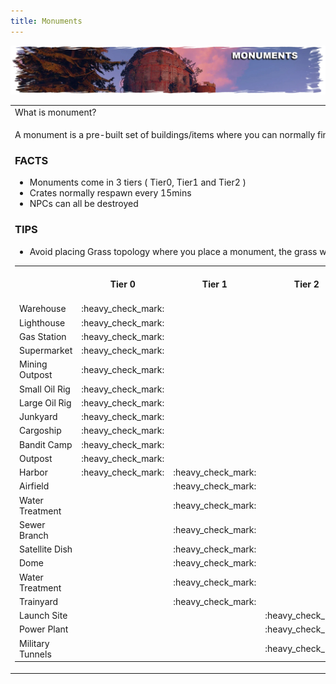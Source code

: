 ```yaml
---
title: Monuments
---
```


<p>
  
<center><img src="wiki/images/monuments.png"></center>

<p>
<table>
  <tr><td colspan="2">What is monument?</td></tr>
  <tr>
<td><p>A monument is a pre-built set of buildings/items where you can normally find food, crates, recycler, research table, barrels, radiation, NPCs and of course PVP.</p>
<h3>FACTS</h3>
<ul>
  <li>Monuments come in 3 tiers ( Tier0, Tier1 and Tier2 )</li>
  <li>Crates normally respawn every 15mins</li>
  <li>NPCs can all be destroyed</li>
</ul>  
 <h3>TIPS</h3>
 <ul>
    <li>Avoid placing Grass topology where you place a monument, the grass will grow through</li>
 </ul>
 
 <table align="center">
    <tr>
      <th>&nbsp;</th>
      <th>Tier 0</th>
       <th>Tier 1</th>
       <th>Tier 2</th>
      <th>Sugg. Rad Prot.</th>
      <th>Food</th>
      <th>Toolbox</th>
      <th>Wood Crate</th>
      <th>Mil. Crate</th>
      <th>Elite Crate</th>
      <th>Recycler</th>
      <th>Research Table</th>
      <th>Workbench</th>
      <th>Oil Ref.</th>
      <th>Puzzle</th>
  </tr>
  <tr>
    <td>Warehouse</td>
    <td>:heavy_check_mark:</td>
    <td></td>
    <td></td>
    <td>0%</td>
     <td></td>
     <td></td>
    <td>:heavy_check_mark:</td>
     <td></td>
     <td></td>
    <td>:heavy_check_mark:</td>
     <td></td>
     <td></td>
     <td></td>
     <td></td>
  </tr>
   <tr>
    <td>Lighthouse</td>
    <td>:heavy_check_mark:</td>
    <td></td>
    <td></td>
    <td>0%</td>
     <td></td>
     <td></td>
      <td>:heavy_check_mark:</td>
     <td></td>
     <td></td>
      <td>:heavy_check_mark:</td>
     <td></td>
     <td></td>
     <td></td>
      <td></td>
  </tr>
   <tr>
    <td>Gas Station</td>
    <td>:heavy_check_mark:</td>
    <td></td>
    <td></td>
    <td>0%</td>
     <td>:heavy_check_mark:</td>
     <td>:heavy_check_mark:</td>
      <td>:heavy_check_mark:</td>
      <td>:heavy_check_mark:</td>
     <td></td>
      <td>:heavy_check_mark:</td>
     <td></td>
     <td></td>
     <td></td>
      <td></td>
  </tr>
   <tr>
    <td>Supermarket</td>
    <td>:heavy_check_mark:</td>
    <td></td>
    <td></td>
    <td>0%</td>
      <td>:heavy_check_mark:</td>
     <td>:heavy_check_mark:</td>
      <td>:heavy_check_mark:</td>
      <td>:heavy_check_mark:</td>
     <td></td>
      <td>:heavy_check_mark:</td>
     <td></td>
     <td></td>
     <td></td>
      <td></td>
  </tr>
   <tr>
    <td>Mining Outpost</td>
    <td>:heavy_check_mark:</td>
    <td></td>
    <td></td>
    <td>0%</td>
    <td></td>
     <td>:heavy_check_mark:</td>
      <td>:heavy_check_mark:</td>
      <td></td>
     <td></td>
      <td>:heavy_check_mark:</td>
     <td></td>
     <td></td>
     <td></td>
      <td></td>
  </tr>
   <tr>
    <td>Small Oil Rig</td>
    <td>:heavy_check_mark:</td>
    <td></td>
    <td></td>
    <td>0%</td>
     <td></td>
     <td></td>
      <td>:heavy_check_mark:</td>
      <td>:heavy_check_mark:</td>
     <td></td>
      <td>:heavy_check_mark:</td>
      <td>:heavy_check_mark:</td>
     <td></td>
     <td></td>
     <td>:green_circle::blue_circle::red_circle:</td>
  </tr>
   <tr>
    <td>Large Oil Rig</td>
    <td>:heavy_check_mark:</td>
    <td></td>
    <td></td>
    <td>0%</td>
     <td></td>
     <td></td>
      <td>:heavy_check_mark:</td>
      <td>:heavy_check_mark:</td>
     <td></td>
      <td>:heavy_check_mark:</td>
      <td>:heavy_check_mark:</td>
     <td></td>
     <td></td>
     <td>:green_circle::blue_circle::red_circle:</td>
  </tr>
   <tr>
    <td>Junkyard</td>
    <td>:heavy_check_mark:</td>
    <td></td>
    <td></td>
    <td>0%</td>
     <td>:heavy_check_mark:</td>
     <td>:heavy_check_mark:</td>
      <td>:heavy_check_mark:</td>
      <td></td>
     <td></td>
      <td>:heavy_check_mark:</td>
      <td></td>
     <td></td>
     <td></td>
     <td></td>
  </tr>
  <tr>
    <td>Cargoship</td>
    <td>:heavy_check_mark:</td>
    <td></td>
    <td></td>
    <td>0%</td>
     <td></td>
     <td></td>
      <td>:heavy_check_mark:</td>
      <td></td>
     <td></td>
      <td>:heavy_check_mark:</td>
      <td></td>
     <td></td>
     <td></td>
    <td>:heavy_check_mark:</td>
  </tr>
    <tr>
    <td>Bandit Camp</td>
    <td>:heavy_check_mark:</td>
    <td></td>
    <td></td>
    <td>0%</td>
    <td>:heavy_check_mark:</td>
     <td></td>
      <td>:heavy_check_mark:</td>
      <td></td>
     <td></td>
      <td>:heavy_check_mark:</td>
      <td>:heavy_check_mark:</td>
     <td></td>
     <td></td>
      <td></td>
  </tr>
    <tr>
    <td>Outpost</td>
    <td>:heavy_check_mark:</td>
    <td></td>
    <td></td>
    <td>0%</td>
     <td>:heavy_check_mark:</td>
     <td></td>
      <td>:heavy_check_mark:</td>
      <td></td>
     <td></td>
      <td>:heavy_check_mark:</td>
      <td>:heavy_check_mark:</td>
     <td>:heavy_check_mark:</td>
     <td>:heavy_check_mark:</td>
      <td></td>
  </tr>
   <tr>
    <td>Harbor</td>
    <td>:heavy_check_mark:</td>
    <td>:heavy_check_mark:</td>
    <td></td>
    <td>15%</td>
     <td>:heavy_check_mark:</td>
     <td></td>
      <td>:heavy_check_mark:</td>
      <td></td>
     <td></td>
      <td>:heavy_check_mark:</td>
      <td></td>
     <td></td>
     <td></td>
     <td>:green_circle:</td>
  </tr>
   <tr>
    <td>Airfield</td>
    <td></td>
    <td>:heavy_check_mark:</td>
    <td></td>
    <td>15%</td>
     <td>:heavy_check_mark:</td>
     <td></td>
      <td>:heavy_check_mark:</td>
      <td>:heavy_check_mark:</td>
     <td></td>
      <td>:heavy_check_mark:</td>
      <td>:heavy_check_mark:</td>
     <td></td>
     <td></td>
     <td>:green_circle:</td>
  </tr>
   <tr>
    <td>Water Treatment</td>
    <td></td>
    <td>:heavy_check_mark:</td>
    <td></td>
    <td>15%</td>
  </tr>
   <tr>
    <td>Sewer Branch</td>
    <td></td>
    <td>:heavy_check_mark:</td>
    <td></td>
    <td>15%</td>
  </tr>
   <tr>
    <td>Satellite Dish </td>
   <td></td>
    <td>:heavy_check_mark:</td>
    <td></td>
    <td>15%</td>
  </tr>
   <tr>
    <td>Dome</td>
   <td></td>
    <td>:heavy_check_mark:</td>
    <td></td>
    <td>15%</td>
  </tr>
   <tr>
    <td>Water Treatment</td>
   <td></td>
    <td>:heavy_check_mark:</td>
    <td></td>
    <td>15%</td>
  </tr>
   <tr>
    <td>Trainyard</td>
    <td></td>
    <td>:heavy_check_mark:</td>
    <td></td>
    <td>15%</td>
  </tr>
   <tr>
    <td>Launch Site</td>
    <td></td>
    <td></td>
    <td>:heavy_check_mark:</td>
    <td>23%</td>
  </tr>
   <tr>
    <td>Power Plant</td>
    <td></td>
    <td></td>
    <td>:heavy_check_mark:</td>
    <td>25%</td>
  </tr>
   <tr>
    <td>Military Tunnels</td>
    <td></td>
    <td></td>
    <td>:heavy_check_mark:</td>
    <td>23%</td>
  </tr>
 </table>
 
<!--  Warehouse tier 0
Gas station tier 0
Lighthouse tier 0
Supermarket tier 0
Harbor tier 0 and 1
Airfield tier 1
Satellite dish tier 1
Dome tier 1
'Radtown 3' tier 1
Trainyard tier 1
Water treatment plant tier 1
Launch site tier 2
military tunnels tier 2
Powerplant tier 2  -->
